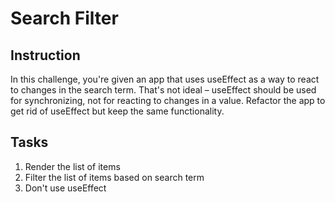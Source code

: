 # Search Filter

## Instruction

In this challenge, you're given an app that uses useEffect as a way to react to changes in the search term. That's not ideal – useEffect should be used for synchronizing, not for reacting to changes in a value. Refactor the app to get rid of useEffect but keep the same functionality.

## Tasks

1. Render the list of items
2. Filter the list of items based on search term
3. Don't use useEffect
